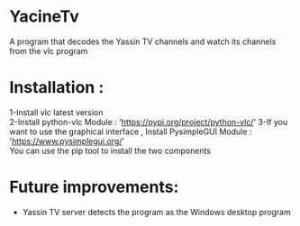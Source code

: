 # YacineTv 
A program that decodes the Yassin TV channels and watch its channels from the vlc program
# Installation :
1-Install vlc latest version <br>
2-Install python-vlc Module : 'https://pypi.org/project/python-vlc/'
3-If you want to use the graphical interface , Install PysimpleGUI Module : 'https://www.pysimplegui.org/' <br>
You can use the pip tool to install the two components
# Future improvements:
- Yassin TV server detects the program as the Windows desktop program
